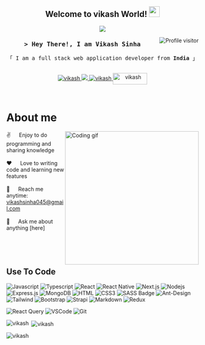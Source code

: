 
<h2 align="center">
  Welcome to vikash World!
  <img src="https://media.giphy.com/media/hvRJCLFzcasrR4ia7z/giphy.gif" width="28">
</h2>



<p align="center">
  <a href="https://github.com/vikashsinha2603"><img src="https://readme-typing-svg.herokuapp.com/?lines=Self%20Taught%20Programmer;Front%20End%20Developer;1.5%2B%20years%20of%20coding%20experience;Always%20learning%20new%20things&center=true&width=380&height=45"></a>
</p>

 

<a href="https://komarev.com/ghpvc/?username=vikashsinha2603">
  <img align="right" src="https://komarev.com/ghpvc/?username=vikashsinha2603&label=Visitors&color=0e75b6&style=flat" alt="Profile visitor" />
</a>





<!-- Intro  -->
<h3 align="center">
        <samp>&gt; Hey There!, I am
                <b>Vikash Sinha</b>
        </samp>
</h3>


<p align="center"> 
  <samp>
<!--     <a href="https://www.google.com/search?q=Al+Siam">「 Google Me 」</a>
    <br> -->
    「 I am a full stack web application developer from <b>India</b> 」
    <br>
    <br>
  </samp>
</p>

<p align="center">
<!--  <a href="https://alsiam.com" target="blank">
  <img src="https://img.shields.io/badge/Website-DC143C?style=for-the-badge&logo=medium&logoColor=white" alt="alsiam" />
 </a> -->
 <a href="https://www.linkedin.com/in/vikash-sinha-215000259/" target="_blank">
  <img src="https://img.shields.io/badge/LinkedIn-0077B5?style=for-the-badge&logo=linkedin&logoColor=white" alt="vikash"/>
 </a>
 <!-- <a href="https://dev.to/alsiam" target="_blank">
  <img src="https://img.shields.io/badge/dev.to-0A0A0A?style=for-the-badge&logo=dev.to&logoColor=white" alt="alsiam" />
 </a> -->
 <a href="https://twitter.com/vikash_sinha_" target="_blank">
  <img src="https://img.shields.io/badge/Twitter-1DA1F2?style=for-the-badge&logo=twitter&logoColor=white" />
 </a>
 <a href="https://www.instagram.com/__vikash__sinha/" target="_blank">
  <img src="https://img.shields.io/badge/Instagram-fe4164?style=for-the-badge&logo=instagram&logoColor=white" alt="vikash" />
 </a> 
  <a href="https://www.leetcode.com/vikash_sinha" target="blank"><img align="center" src="https://w7.pngwing.com/pngs/640/947/png-transparent-leetcode-button-icon.png" alt="vikash" height="30" width="90" /></a>
</p>
<br />

<!-- About Section -->
 # About me
 
<p>
 <img align="right" width="350" src="/assets/programmer.gif" alt="Coding gif" />
  
 ✌️ &emsp; Enjoy to do programming and sharing knowledge <br/><br/>
 ❤️ &emsp; Love to writing code and learning new features<br/><br/>
 📧 &emsp; Reach me anytime: vikashsinha045@gmail.com<br/><br/>
 💬 &emsp; Ask me about anything [here]

</p>

<br/>
<br/>
<br/>

## Use To Code

![Javascript](https://img.shields.io/badge/Javascript-F0DB4F?style=for-the-badge&labelColor=black&logo=javascript&logoColor=F0DB4F)
![Typescript](https://img.shields.io/badge/Typescript-007acc?style=for-the-badge&labelColor=black&logo=typescript&logoColor=007acc)
![React](https://img.shields.io/badge/-React-61DBFB?style=for-the-badge&labelColor=black&logo=react&logoColor=61DBFB)
![React Native](https://img.shields.io/badge/React_Native-20232A?style=for-the-badge&logo=react&logoColor=61DAFB)
![Next.js](https://img.shields.io/badge/next.js-000000?style=for-the-badge&logo=nextdotjs&logoColor=white)
![Nodejs](https://img.shields.io/badge/Nodejs-3C873A?style=for-the-badge&labelColor=black&logo=node.js&logoColor=3C873A)
![Express.js](https://img.shields.io/badge/Express.js-000000?style=for-the-badge&logo=express&logoColor=white)
![MongoDB](https://img.shields.io/badge/MongoDB-4EA94B?style=for-the-badge&logo=mongodb&logoColor=white)
![HTML](https://img.shields.io/badge/HTML5-E34F26?style=for-the-badge&logo=html5&logoColor=white)
![CSS3](https://img.shields.io/badge/CSS3-1572B6?style=for-the-badge&logo=css3&logoColor=white)
![SASS Badge](https://img.shields.io/badge/Sass-CC6699?style=for-the-badge&logo=sass&logoColor=white)
![Ant-Design](https://img.shields.io/badge/AntDesign-0170FE?style=for-the-badge&logo=antdesign&logoColor=white)
![Tailwind](https://img.shields.io/badge/Tailwind_CSS-092749?style=for-the-badge&logo=tailwindcss&logoColor=06B6D4&labelColor=000000)
![Bootstrap](https://img.shields.io/badge/Bootstrap-563D7C?style=for-the-badge&logo=bootstrap&logoColor=white)
![Strapi](https://img.shields.io/badge/strapi-2E7EEA?style=for-the-badge&logo=strapi&logoColor=white)
![Markdown](https://img.shields.io/badge/Markdown-000000?style=for-the-badge&logo=markdown&logoColor=white)
![Redux](https://img.shields.io/badge/Redux-593D88?style=for-the-badge&logo=redux&logoColor=white)




![React Query](https://img.shields.io/badge/-React_Query-FF4154?style=for-the-badge&logo=react%20query&logoColor=white)
![VSCode](https://img.shields.io/badge/Visual_Studio-0078d7?style=for-the-badge&logo=visual%20studio&logoColor=white)
![Git](https://img.shields.io/badge/Git-F05032?style=for-the-badge&logo=git&logoColor=white)


<div margin="15" >
<p><img align="left" src="https://github-readme-stats.vercel.app/api/top-langs?username=vikashsinha2603&show_icons=true&locale=en&layout=compact" alt="vikash" /></p>

<p>&nbsp;<img align="center" src="https://github-readme-stats.vercel.app/api?username=vikashsinha2603&show_icons=true&locale=en" alt="vikash" /></p>

<p><img align="center" src="https://github-readme-streak-stats.herokuapp.com/?user=vikashsinha2603&" alt="vikash" /></p>
</div>

<br/>




